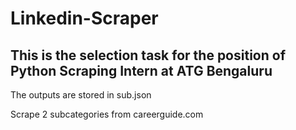 # Linkedin-Scraper

## This is the selection task for the position of Python Scraping Intern at ATG Bengaluru

The outputs are stored in sub.json 


Scrape 2 subcategories from careerguide.com 
